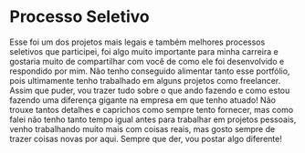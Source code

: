 # Processo Seletivo
Esse foi um dos projetos mais legais e também melhores processos seletivos que participei, foi algo muito importante para minha carreira e gostaria muito de compartilhar com você de como ele foi desenvolvido e respondido por mim. Não tenho conseguido alimentar tanto esse portfólio, pois ultimamente tenho trabalhado em alguns projetos como freelancer. Assim que puder, vou trazer tudo sobre o que ando fazendo e como estou fazendo uma diferença gigante na empresa em que tenho atuado! Não trouxe tantos detalhes e caprichos como sempre tento fornecer, mas como falei não tenho tanto tempo igual antes para trabalhar em projetos pessoais, venho trabalhando muito mais com coisas reais, mas gosto sempre de trazer coisas novas por aqui. Sempre que der, vou postar algo diferente!